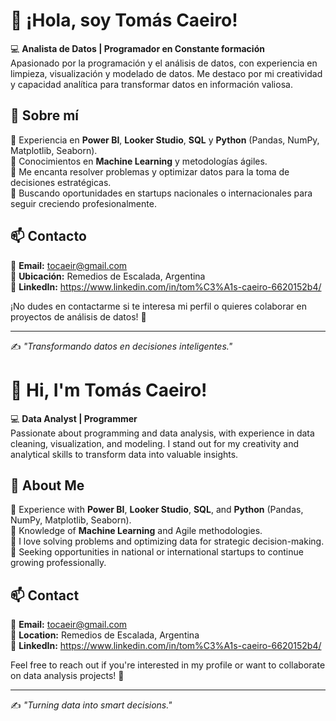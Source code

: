 # 👋 ¡Hola, soy Tomás Caeiro!

💻 **Analista de Datos | Programador en Constante formación**  
Apasionado por la programación y el análisis de datos, con experiencia en limpieza, visualización y modelado de datos. Me destaco por mi creatividad y capacidad analítica para transformar datos en información valiosa.  

## 🚀 Sobre mí  
🔹 Experiencia en **Power BI**, **Looker Studio**, **SQL** y **Python** (Pandas, NumPy, Matplotlib, Seaborn).  
🔹 Conocimientos en **Machine Learning** y metodologías ágiles.  
🔹 Me encanta resolver problemas y optimizar datos para la toma de decisiones estratégicas.  
🔹 Buscando oportunidades en startups nacionales o internacionales para seguir creciendo profesionalmente.  

## 📫 Contacto  
📧 **Email:** tocaeir@gmail.com  
📍 **Ubicación:** Remedios de Escalada, Argentina  
🔗 **LinkedIn:** https://www.linkedin.com/in/tom%C3%A1s-caeiro-6620152b4/

¡No dudes en contactarme si te interesa mi perfil o quieres colaborar en proyectos de análisis de datos! 🚀  

---
✍ *"Transformando datos en decisiones inteligentes."*



# 👋 Hi, I'm Tomás Caeiro!  

💻 **Data Analyst | Programmer**  
Passionate about programming and data analysis, with experience in data cleaning, visualization, and modeling. I stand out for my creativity and analytical skills to transform data into valuable insights.  

## 🚀 About Me  
🔹 Experience with **Power BI**, **Looker Studio**, **SQL**, and **Python** (Pandas, NumPy, Matplotlib, Seaborn).  
🔹 Knowledge of **Machine Learning** and Agile methodologies.  
🔹 I love solving problems and optimizing data for strategic decision-making.  
🔹 Seeking opportunities in national or international startups to continue growing professionally.  

## 📫 Contact  
📧 **Email:** tocaeir@gmail.com  
📍 **Location:** Remedios de Escalada, Argentina  
🔗 **LinkedIn:** https://www.linkedin.com/in/tom%C3%A1s-caeiro-6620152b4/   

Feel free to reach out if you're interested in my profile or want to collaborate on data analysis projects! 🚀  

---
✍ *"Turning data into smart decisions."*

<!--
**TomasCaeiro1/TomasCaeiro1** is a ✨ _special_ ✨ repository because its `README.md` (this file) appears on your GitHub profile.

Here are some ideas to get you started:

- 🔭 I’m currently working on ...
- 🌱 I’m currently learning ...
- 👯 I’m looking to collaborate on ...
- 🤔 I’m looking for help with ...
- 💬 Ask me about ...
- 📫 How to reach me: ...
- 😄 Pronouns: ...
- ⚡ Fun fact: ...
-->
